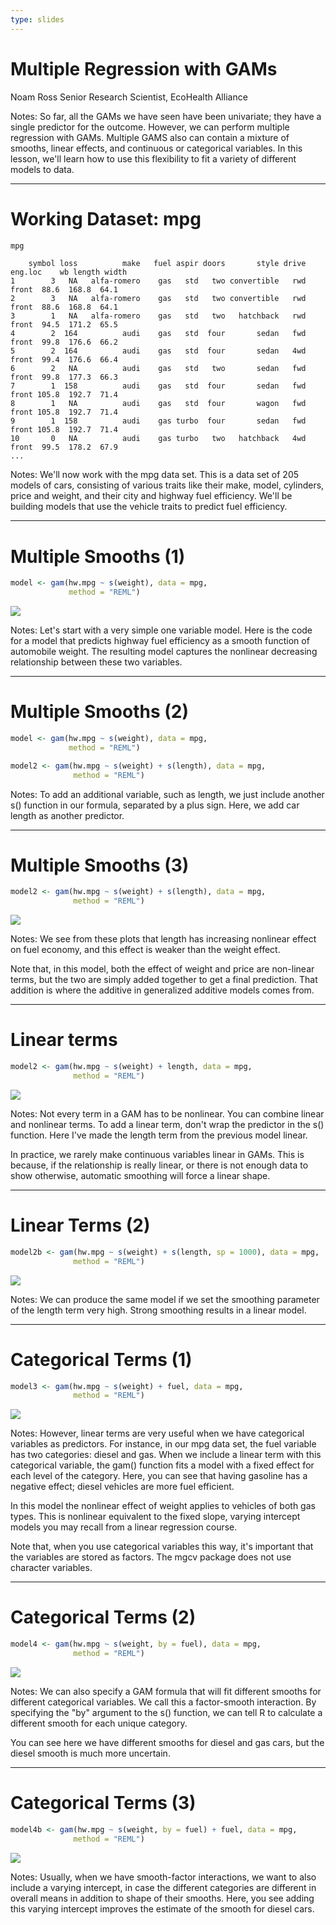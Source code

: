 ```yaml
---
type: slides
---
```


# Multiple Regression with GAMs

Noam Ross
Senior Research Scientist, EcoHealth Alliance

Notes: So far, all the GAMs we have seen have been univariate; they have a single predictor for the outcome. However, we can perform multiple regression with GAMs. Multiple GAMS also can contain a mixture of smooths, linear effects, and continuous or categorical variables. In this lesson, we'll learn how to use this flexibility to fit a variety of different models to data.

---

# Working Dataset: mpg

```r
mpg
```

```out
    symbol loss          make   fuel aspir doors       style drive eng.loc    wb length width
1        3   NA   alfa-romero    gas   std   two convertible   rwd   front  88.6  168.8  64.1
2        3   NA   alfa-romero    gas   std   two convertible   rwd   front  88.6  168.8  64.1
3        1   NA   alfa-romero    gas   std   two   hatchback   rwd   front  94.5  171.2  65.5
4        2  164          audi    gas   std  four       sedan   fwd   front  99.8  176.6  66.2
5        2  164          audi    gas   std  four       sedan   4wd   front  99.4  176.6  66.4
6        2   NA          audi    gas   std   two       sedan   fwd   front  99.8  177.3  66.3
7        1  158          audi    gas   std  four       sedan   fwd   front 105.8  192.7  71.4
8        1   NA          audi    gas   std  four       wagon   fwd   front 105.8  192.7  71.4
9        1  158          audi    gas turbo  four       sedan   fwd   front 105.8  192.7  71.4
10       0   NA          audi    gas turbo   two   hatchback   4wd   front  99.5  178.2  67.9
...
```

Notes: We'll now work with the mpg data set.  This is a data set of 205 models of cars, consisting of various traits like their make, model, cylinders, price and weight, and their city and highway fuel efficiency. We'll be building models that use the vehicle traits to predict fuel efficiency.

---

# Multiple Smooths (1)

```r
model <- gam(hw.mpg ~ s(weight), data = mpg,
             method = "REML")
```
![](http://s3.amazonaws.com/assets.datacamp.com/production/course_6790/datasets/onevar-1.png)


Notes: Let's start with a very simple one variable model.  Here is the code for a model that predicts highway fuel efficiency as a smooth function of automobile weight. The resulting model captures the nonlinear decreasing relationship between these two variables.

---

# Multiple Smooths (2)

```r
model <- gam(hw.mpg ~ s(weight), data = mpg,
             method = "REML")
```

```r
model2 <- gam(hw.mpg ~ s(weight) + s(length), data = mpg,
              method = "REML")
```


Notes: To add an additional variable, such as length, we just include
another s() function in our formula, separated by a plus sign. Here, we add car length as another predictor.

---

# Multiple Smooths (3)

```r
model2 <- gam(hw.mpg ~ s(weight) + s(length), data = mpg,
              method = "REML")
```

![](http://s3.amazonaws.com/assets.datacamp.com/production/course_6790/datasets/twovars-1.png)


Notes: 
We see from these plots that length has increasing nonlinear effect on fuel economy, and this effect is weaker than the weight effect. 

Note that, in this model, both the effect of weight and price are non-linear terms, but the two are simply added together to get a final prediction.  That addition is where the additive in generalized additive models comes from.

---

# Linear terms

```r
model2 <- gam(hw.mpg ~ s(weight) + length, data = mpg,
              method = "REML")
```
![](http://s3.amazonaws.com/assets.datacamp.com/production/course_6790/datasets/mixed-linear-1.png)


Notes: Not every term in a GAM has to be nonlinear.  You can combine linear and nonlinear terms.  To add a linear term, don't wrap the predictor in the s() function.  Here I've made the length term from the previous model linear. 

In practice, we rarely make continuous variables linear in GAMs. This is because, if the relationship is really linear, or there is not enough data to show otherwise, automatic smoothing will force a linear shape.

---

# Linear Terms (2)

```r
model2b <- gam(hw.mpg ~ s(weight) + s(length, sp = 1000), data = mpg,
              method = "REML")
```

![](http://s3.amazonaws.com/assets.datacamp.com/production/course_6790/datasets/mixed-linear-1.png)

Notes: We can produce the same model if we set the smoothing parameter of the length term very high. Strong smoothing results in a linear model.

---

# Categorical Terms (1)

```r
model3 <- gam(hw.mpg ~ s(weight) + fuel, data = mpg,
              method = "REML")
```

![](http://s3.amazonaws.com/assets.datacamp.com/production/course_6790/datasets/categorical-1.png)

Notes: However, linear terms are very useful when we have categorical variables as predictors.  For instance, in our mpg data set, the fuel variable has two categories: diesel and gas. When we include a linear term with this categorical variable, the gam() function fits a model with a fixed effect for each level of the category. Here, you can see that having gasoline has a negative effect; diesel vehicles are more fuel efficient. 

In this model the nonlinear effect of weight applies to vehicles of both gas types. This is nonlinear equivalent to the fixed slope, varying intercept models you may recall from a linear regression course.

Note that, when you use categorical variables this way, it's important that the variables are stored as factors. The mgcv package does not use character variables.

---

# Categorical Terms (2)

```r
model4 <- gam(hw.mpg ~ s(weight, by = fuel), data = mpg,
              method = "REML")
```
![](http://s3.amazonaws.com/assets.datacamp.com/production/course_6790/datasets/categorical-by-1.png)


Notes: We can also specify a GAM formula that will fit different smooths for different categorical variables.  We call this a factor-smooth interaction.  By specifying the "by" argument to the s() function, we can tell R to calculate a different smooth for each unique category.

You can see here we have different smooths for diesel and gas cars, but the diesel smooth is much more uncertain.

---

# Categorical Terms (3)

```r
model4b <- gam(hw.mpg ~ s(weight, by = fuel) + fuel, data = mpg,
              method = "REML")
```

![](http://s3.amazonaws.com/assets.datacamp.com/production/course_6790/datasets/categorical-by-intercept-1.png)


Notes: Usually, when we have smooth-factor interactions, we want to also include a varying intercept, in case the different categories are different in overall means in addition to shape of their smooths.  Here, you see adding this varying intercept improves the estimate of the smooth for diesel cars.
